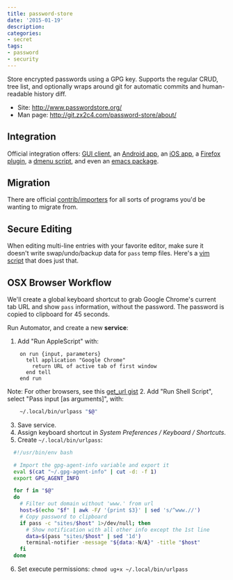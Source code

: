 ```yaml
---
title: password-store
date: '2015-01-19'
description:
categories:
- secret
tags:
- password
- security
---
```


Store encrypted passwords using a GPG key. Supports the regular CRUD,
tree list, and optionally wraps around git for automatic commits and
human-readable history diff.

- Site: http://www.passwordstore.org/
- Man page: http://git.zx2c4.com/password-store/about/

Integration
---
Official integration offers:
[GUI client], an [Android app], an [iOS app], a [Firefox plugin],
a [dmenu script], and even an [emacs package].

Migration
---
There are official [contrib/importers] for all sorts of programs you'd
be wanting to migrate from.

Secure Editing
---
When editing multi-line entries with your favorite editor, make sure it
doesn't write swap/undo/backup data for `pass` temp files.
Here's a [vim script] that does just that.

OSX Browser Workflow
---
We'll create a global keyboard shortcut to grab Google Chrome's current
tab URL and show `pass` information, without the password. The password
is copied to clipboard for 45 seconds.

Run Automator, and create a new **service**:

1. Add "Run AppleScript" with:

```applescript
    on run {input, parameters}
      tell application "Google Chrome"
        return URL of active tab of first window
      end tell
    end run
```

  Note: For other browsers, see this [get_url gist]
2. Add "Run Shell Script", select "Pass input [as arguments]", with:

```bash
    ~/.local/bin/urlpass "$@"
```

3. Save service.
4. Assign keyboard shortcut in _System Preferences / Keyboard / Shortcuts_.
5. Create `~/.local/bin/urlpass`:

```bash
  #!/usr/bin/env bash

  # Import the gpg-agent-info variable and export it
  eval $(cat "~/.gpg-agent-info" | cut -d: -f 1)
  export GPG_AGENT_INFO

  for f in "$@"
  do
    # Filter out domain without 'www.' from url
    host=$(echo "$f" | awk -F/ '{print $3}' | sed 's/^www.//')
    # Copy password to clipboard
    if pass -c "sites/$host" 1>/dev/null; then
      # Show notification with all other info except the 1st line
      data=$(pass "sites/$host" | sed '1d')
      terminal-notifier -message "${data:-N/A}" -title "$host"
    fi
  done
```

6. Set execute permissions: `chmod ug+x ~/.local/bin/urlpass`

[GUI client]: http://ijhack.github.io/qtpass/
[Android app]: https://github.com/zeapo/Android-Password-Store
[iOS app]: https://github.com/rephorm/pass-ios#readme
[Firefox plugin]: https://github.com/jvenant/passff#readme
[dmenu script]: http://git.zx2c4.com/password-store/tree/contrib/dmenu
[emacs package]: http://git.zx2c4.com/password-store/tree/contrib/emacs
[get_url gist]: https://gist.github.com/vitorgalvao/5392178
[contrib/importers]: http://git.zx2c4.com/password-store/tree/contrib/importers
[vim script]: http://git.zx2c4.com/password-store/tree/contrib/vim
